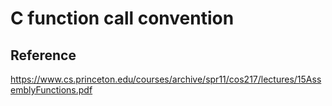 # C function call convention


## Reference
https://www.cs.princeton.edu/courses/archive/spr11/cos217/lectures/15AssemblyFunctions.pdf